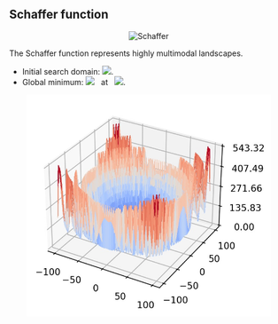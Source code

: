 ## Schaffer function

<div align="center"> <img src="https://latex.codecogs.com/svg.latex?&space;f(\mathbf{x})=\frac{1}{d-1}(\sum_{i=1}^{d-1}(\sqrt{s_i} + \sqrt{s_i} \sin^2(50 s_i^{\frac{1}{5}})))^2\text{with}\quad{s_i}=\sqrt{x_i^2+x_{i+1}^2}." title="Schaffer"/> </div>

The Schaffer function represents highly multimodal landscapes.  

- Initial search domain: <img src="https://latex.codecogs.com/svg.latex?&space;\mathbf{x}\in[-100,100]^d" title=" "/>.
- Global minimum: <img src="https://latex.codecogs.com/svg.latex?&space;f(\mathbf{x}_{opt})=0" title=" "/> &nbsp; at &nbsp; <img src="https://latex.codecogs.com/svg.latex?&space;\mathbf{x}_{opt}=(1,\ldots,1)" title=" "/>.

<div align="center"> 
  <img src="image/Schaffer.jpg" alt="Schaffer" height="400"/> 
</div>



